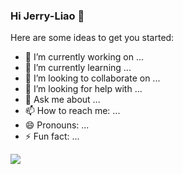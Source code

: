 ### Hi Jerry-Liao 👋

Here are some ideas to get you started:

- 🔭 I’m currently working on ...
- 🌱 I’m currently learning ...
- 👯 I’m looking to collaborate on ...
- 🤔 I’m looking for help with ...
- 💬 Ask me about ...
- 📫 How to reach me: ...
- 😄 Pronouns: ...
- ⚡ Fun fact: ...


<img align="left" src="https://github-readme-stats.vercel.app/api?username=liaomengge&show_icons=true&icon_color=CE1D2D&text_color=718096&bg_color=ffffff&hide_title=true&count_private=true"/>
